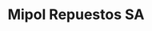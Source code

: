 ---
title: "Mipol Repuestos SA"
url: /san-miguel-de-tucuman/mipol-repuestos-sa/
shop: Supermarkt
---
